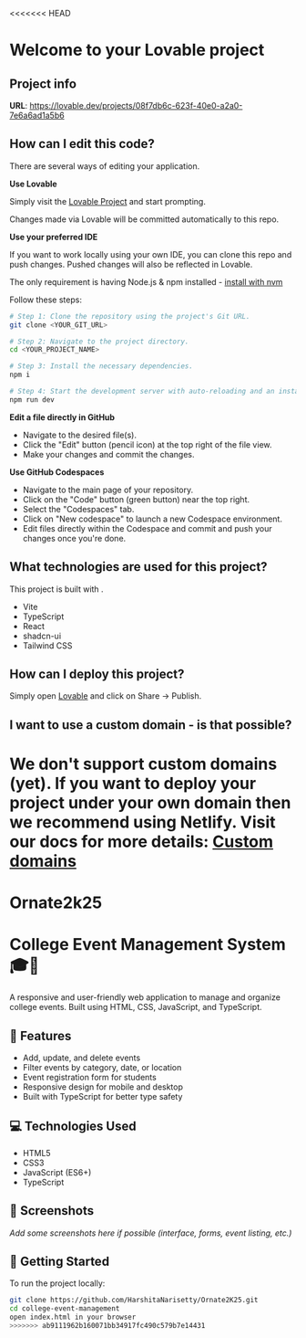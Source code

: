 <<<<<<< HEAD
# Welcome to your Lovable project

## Project info

**URL**: https://lovable.dev/projects/08f7db6c-623f-40e0-a2a0-7e6a6ad1a5b6

## How can I edit this code?

There are several ways of editing your application.

**Use Lovable**

Simply visit the [Lovable Project](https://lovable.dev/projects/08f7db6c-623f-40e0-a2a0-7e6a6ad1a5b6) and start prompting.

Changes made via Lovable will be committed automatically to this repo.

**Use your preferred IDE**

If you want to work locally using your own IDE, you can clone this repo and push changes. Pushed changes will also be reflected in Lovable.

The only requirement is having Node.js & npm installed - [install with nvm](https://github.com/nvm-sh/nvm#installing-and-updating)

Follow these steps:

```sh
# Step 1: Clone the repository using the project's Git URL.
git clone <YOUR_GIT_URL>

# Step 2: Navigate to the project directory.
cd <YOUR_PROJECT_NAME>

# Step 3: Install the necessary dependencies.
npm i

# Step 4: Start the development server with auto-reloading and an instant preview.
npm run dev
```

**Edit a file directly in GitHub**

- Navigate to the desired file(s).
- Click the "Edit" button (pencil icon) at the top right of the file view.
- Make your changes and commit the changes.

**Use GitHub Codespaces**

- Navigate to the main page of your repository.
- Click on the "Code" button (green button) near the top right.
- Select the "Codespaces" tab.
- Click on "New codespace" to launch a new Codespace environment.
- Edit files directly within the Codespace and commit and push your changes once you're done.

## What technologies are used for this project?

This project is built with .

- Vite
- TypeScript
- React
- shadcn-ui
- Tailwind CSS

## How can I deploy this project?

Simply open [Lovable](https://lovable.dev/projects/08f7db6c-623f-40e0-a2a0-7e6a6ad1a5b6) and click on Share -> Publish.

## I want to use a custom domain - is that possible?

We don't support custom domains (yet). If you want to deploy your project under your own domain then we recommend using Netlify. Visit our docs for more details: [Custom domains](https://docs.lovable.dev/tips-tricks/custom-domain/)
=======
# Ornate2k25
# College Event Management System 🎓🎉

A responsive and user-friendly web application to manage and organize college events. Built using HTML, CSS, JavaScript, and TypeScript.

## 🔧 Features
- Add, update, and delete events
- Filter events by category, date, or location
- Event registration form for students
- Responsive design for mobile and desktop
- Built with TypeScript for better type safety

## 💻 Technologies Used
- HTML5
- CSS3
- JavaScript (ES6+)
- TypeScript

## 📸 Screenshots
_Add some screenshots here if possible (interface, forms, event listing, etc.)_

## 🚀 Getting Started

To run the project locally:

```bash
git clone https://github.com/HarshitaNarisetty/Ornate2K25.git
cd college-event-management
open index.html in your browser
>>>>>>> ab9111962b160071bb34917fc490c579b7e14431
